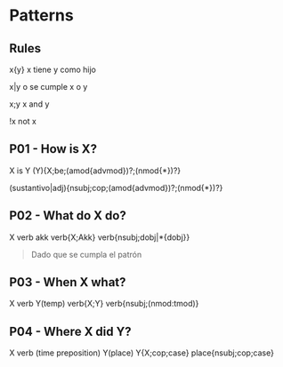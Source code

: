 # Patterns

## Rules


x{y}
x tiene y como hijo

x|y
o se cumple x o y

x;y
x and y

!x
not x


## P01 - How is X?

X is Y
(Y){X;be;(amod{advmod})?;(nmod{\*})?}

(sustantivo|adj){nsubj;cop;(amod{advmod})?;(nmod{\*})?}

## P02 - What do X do?

X verb akk
verb{X;Akk}
verb{nsubj;dobj|\*{dobj}}

> Dado que se cumpla el patrón


## P03 - When X what?

X verb Y(temp)
verb{X;Y}
verb{nsubj;(nmod:tmod)}

## P04 - Where X did Y?

X verb (time preposition) Y(place)
Y{X;cop;case}
place{nsubj;cop;case}
